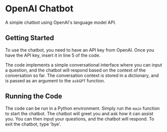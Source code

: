 # OpenAI Chatbot

A simple chatbot using OpenAI's language model API. 

## Getting Started

To use the chatbot, you need to have an API key from OpenAI. Once you have the API key, insert it in line 5 of the code. 

The code implements a simple conversational interface where you can input a question, and the chatbot will respond based on the context of the conversation so far. The conversation context is stored in a dictionary, and is passed as an argument to the `askGPT` function.

## Running the Code

The code can be run in a Python environment. Simply run the `main` function to start the chatbot. The chatbot will greet you and ask how it can assist you. You can then input your questions, and the chatbot will respond. To exit the chatbot, type 'bye'.
